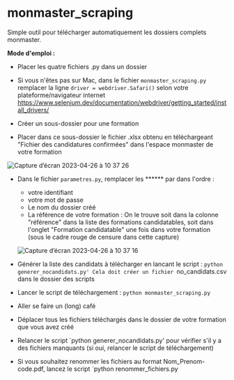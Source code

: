 # monmaster_scraping

Simple outil pour télécharger automatiquement les dossiers complets monmaster.

**Mode d'emploi :**
- Placer les quatre fichiers .py dans un dossier
- Si vous n'êtes pas sur Mac, dans le fichier `monmaster_scraping.py` remplacer la ligne `driver = webdriver.Safari()` selon votre plateforme/navigateur internet 
https://www.selenium.dev/documentation/webdriver/getting_started/install_drivers/

- Créer un sous-dossier pour une formation
- Placer dans ce sous-dossier le fichier .xlsx obtenu en téléchargeant "Fichier des candidatures confirmées" dans l'espace monmaster de votre formation

![Capture d’écran 2023-04-26 à 10 37 26](https://user-images.githubusercontent.com/386604/234519453-a9e93deb-6749-436a-bf8c-e8ec64fe6742.png)

- Dans le fichier `parametres.py`, remplacer les ****** par dans l'ordre :
  - votre identifiant
  - votre mot de passe
  - Le nom du dossier créé
  - La référence de votre formation : On le trouve soit dans la colonne "référence" dans la liste des formations candidatables, soit dans l'onglet "Formation candidatable" une fois dans votre formation (sous le cadre rouge de censure dans cette capture)
  
  ![Capture d’écran 2023-04-26 à 10 37 16](https://user-images.githubusercontent.com/386604/234519377-5ec5ff02-0982-4bc5-900f-cf39197927c2.png)

- Générer la liste des candidats à télécharger en lancant le script : `python generer_nocandidats.py' Cela doit créer un fichier `no_candidats.csv dans le dossier des scripts

- Lancer le script de téléchargement : `python monmaster_scraping.py`
- Aller se faire un (long) café 
- Déplacer tous les fichiers téléchargés dans le dossier de votre formation que vous avez créé
- Relancer le script `python generer_nocandidats.py' pour vérifier s'il y a des fichiers manquants (si oui, relancer le script de téléchargement)
- Si vous souhaitez renommer les fichiers au format Nom_Prenom-code.pdf, lancez le script `python renommer_fichiers.py

